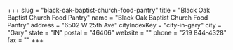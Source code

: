 +++
slug = "black-oak-baptist-church-food-pantry"
title = "Black Oak Baptist Church Food Pantry"
name = "Black Oak Baptist Church Food Pantry"
address = "6502 W 25th Ave"
cityIndexKey = "city-in-gary"
city = "Gary"
state = "IN"
postal = "46406"
website = ""
phone = "219 844-4328"
fax = ""
+++
